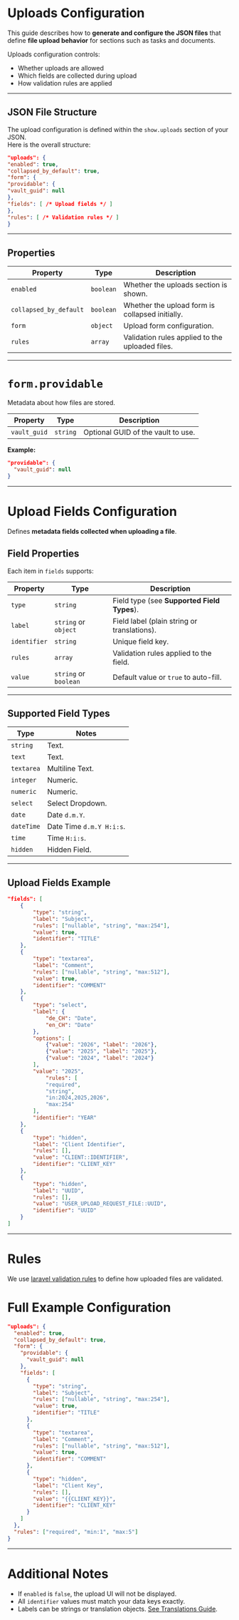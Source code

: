# Uploads Configuration

This guide describes how to **generate and configure the JSON files** that define **file upload behavior** for sections such as tasks and documents.

Uploads configuration controls:

- Whether uploads are allowed
- Which fields are collected during upload
- How validation rules are applied

---

## JSON File Structure

The upload configuration is defined within the `show.uploads` section of your JSON.  
Here is the overall structure:

```json
"uploads": {
"enabled": true,
"collapsed_by_default": true,
"form": {
"providable": {
"vault_guid": null
},
"fields": [ /* Upload fields */ ]
},
"rules": [ /* Validation rules */ ]
}
```

---

## Properties

| Property               | Type      | Description                                     |
|------------------------|-----------|-------------------------------------------------|
| `enabled`              | `boolean` | Whether the uploads section is shown.           |
| `collapsed_by_default` | `boolean` | Whether the upload form is collapsed initially. |
| `form`                 | `object`  | Upload form configuration.                      |
| `rules`                | `array`   | Validation rules applied to the uploaded files. |

---

# `form.providable`

Metadata about how files are stored.

| Property     | Type     | Description                          |
|--------------|----------|--------------------------------------|
| `vault_guid` | `string` | Optional GUID of the vault to use.   |

**Example:**

```json
"providable": {
  "vault_guid": null
}
```

---

# Upload Fields Configuration

Defines **metadata fields collected when uploading a file**.

## Field Properties

Each item in `fields` supports:

| Property     | Type                  | Description                                 |
|--------------|-----------------------|---------------------------------------------|
| `type`       | `string`              | Field type (see **Supported Field Types**). |
| `label`      | `string` or `object`  | Field label (plain string or translations). |
| `identifier` | `string`              | Unique field key.                           |
| `rules`      | `array`               | Validation rules applied to the field.      |
| `value`      | `string` or `boolean` | Default value or `true` to auto-fill.       |

---

## Supported Field Types

| Type       | Notes                    |
|------------|--------------------------|
| `string`   | Text.                    |
| `text`     | Text.                    |
| `textarea` | Multiline Text.          |
| `integer`  | Numeric.                 |
| `numeric`  | Numeric.                 |
| `select`   | Select Dropdown.         |
| `date`     | Date `d.m.Y`.            |
| `dateTime` | Date Time `d.m.Y H:i:s`. |
| `time`     | Time `H:i:s`.            |
| `hidden`   | Hidden Field.            |

---

## Upload Fields Example

```json
"fields": [
    {
        "type": "string",
        "label": "Subject",
        "rules": ["nullable", "string", "max:254"],
        "value": true,
        "identifier": "TITLE"
    },
    {
        "type": "textarea",
        "label": "Comment",
        "rules": ["nullable", "string", "max:512"],
        "value": true,
        "identifier": "COMMENT"
    },
    {
        "type": "select",
        "label": {
            "de_CH": "Date",
            "en_CH": "Date"
        },
        "options": [
            {"value": "2026", "label": "2026"},
            {"value": "2025", "label": "2025"},
            {"value": "2024", "label": "2024"}
        ],
        "value": "2025",
            "rules": [
            "required",
            "string",
            "in:2024,2025,2026",
            "max:254"
        ],
        "identifier": "YEAR"
    },
    {
        "type": "hidden",
        "label": "Client Identifier",
        "rules": [],
        "value": "CLIENT::IDENTIFIER",
        "identifier": "CLIENT_KEY"
    },
    {
        "type": "hidden",
        "label": "UUID",
        "rules": [],
        "value": "USER_UPLOAD_REQUEST_FILE::UUID",
        "identifier": "UUID"
    }
]
```

---

# Rules

We use [laravel validation rules](https://laravel.com/docs/12.x/validation#available-validation-rules) to define how uploaded files are validated.


# Full Example Configuration

```json
"uploads": {
  "enabled": true,
  "collapsed_by_default": true,
  "form": {
    "providable": {
      "vault_guid": null
    },
    "fields": [
      {
        "type": "string",
        "label": "Subject",
        "rules": ["nullable", "string", "max:254"],
        "value": true,
        "identifier": "TITLE"
      },
      {
        "type": "textarea",
        "label": "Comment",
        "rules": ["nullable", "string", "max:512"],
        "value": true,
        "identifier": "COMMENT"
      },
      {
        "type": "hidden",
        "label": "Client Key",
        "rules": [],
        "value": "{{CLIENT_KEY}}",
        "identifier": "CLIENT_KEY"
      }
    ]
  },
  "rules": ["required", "min:1", "max:5"]
}
```

---

# Additional Notes

- If `enabled` is `false`, the upload UI will not be displayed.
- All `identifier` values must match your data keys exactly.
- Labels can be strings or translation objects. [See Translations Guide](../Translations.md).
